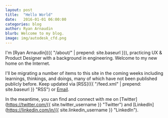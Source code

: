 ```yaml
---
layout: post
title:  "Hello World"
date:   2016-01-01 06:00:00
categories: blog
author: Ryan Arnaudin
blurb: Welcome to my blog.
image: img/autodesk_cfd.png
---
```

I'm [Ryan Arnaudin]({{ "/about/" | prepend: site.baseurl }}), practicing UX & Product Designer with a background in engineering. Welcome to my new home on the Internet. 

I'll be migrating a number of items to this site in the coming weeks including learnings, thinkings, and doings, many of which have not been published publicly before. Keep updated via [RSS]({{ "/feed.xml" | prepend: site.baseurl }} "RSS") or [Email](http://goo.gl/forms/LLXHMa1SvQ "Email").

In the meantime, you can find and connect with me on [Twitter](https://twitter.com/{{ site.twitter_username }} "Twitter") and [LinkedIn](https://linkedin.com/in/{{ site.linkedin_username }} "LinkedIn"). 
